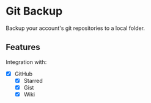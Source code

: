 # Git Backup

Backup your account's git repositories to a local folder.

## Features

Integration with:

* [x] GitHub
  * [x] Starred
  * [x] Gist
  * [x] Wiki
